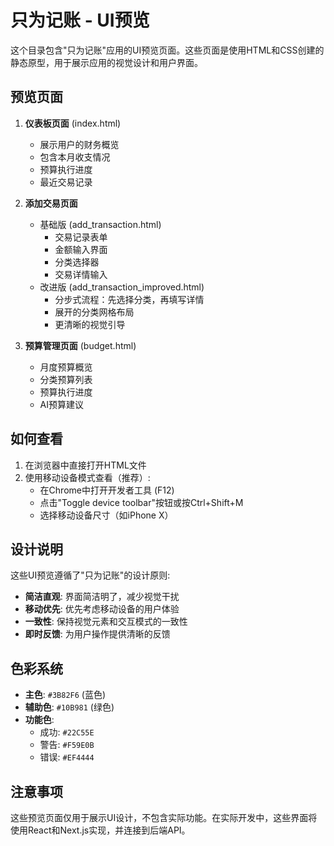 # 只为记账 - UI预览

这个目录包含"只为记账"应用的UI预览页面。这些页面是使用HTML和CSS创建的静态原型，用于展示应用的视觉设计和用户界面。

## 预览页面

1. **仪表板页面** (index.html)
   - 展示用户的财务概览
   - 包含本月收支情况
   - 预算执行进度
   - 最近交易记录

2. **添加交易页面**
   - 基础版 (add_transaction.html)
     - 交易记录表单
     - 金额输入界面
     - 分类选择器
     - 交易详情输入
   - 改进版 (add_transaction_improved.html)
     - 分步式流程：先选择分类，再填写详情
     - 展开的分类网格布局
     - 更清晰的视觉引导

3. **预算管理页面** (budget.html)
   - 月度预算概览
   - 分类预算列表
   - 预算执行进度
   - AI预算建议

## 如何查看

1. 在浏览器中直接打开HTML文件
2. 使用移动设备模式查看（推荐）:
   - 在Chrome中打开开发者工具 (F12)
   - 点击"Toggle device toolbar"按钮或按Ctrl+Shift+M
   - 选择移动设备尺寸（如iPhone X）

## 设计说明

这些UI预览遵循了"只为记账"的设计原则:

- **简洁直观**: 界面简洁明了，减少视觉干扰
- **移动优先**: 优先考虑移动设备的用户体验
- **一致性**: 保持视觉元素和交互模式的一致性
- **即时反馈**: 为用户操作提供清晰的反馈

## 色彩系统

- **主色**: `#3B82F6` (蓝色)
- **辅助色**: `#10B981` (绿色)
- **功能色**:
  - 成功: `#22C55E`
  - 警告: `#F59E0B`
  - 错误: `#EF4444`

## 注意事项

这些预览页面仅用于展示UI设计，不包含实际功能。在实际开发中，这些界面将使用React和Next.js实现，并连接到后端API。
